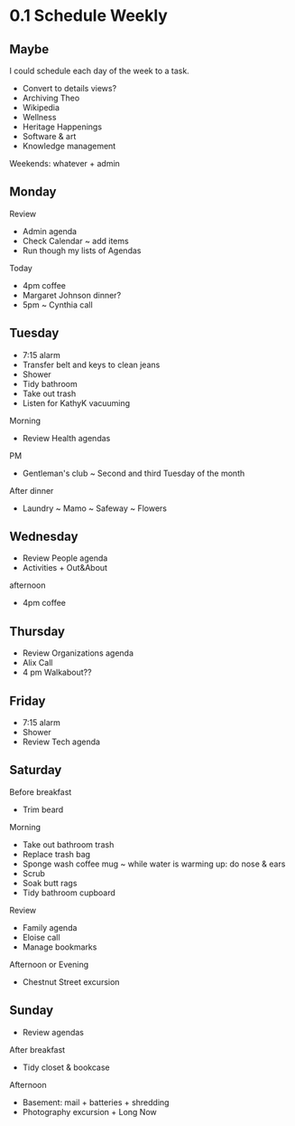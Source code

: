 # 0.1 Schedule Weekly

## Maybe&nbsp;

I could schedule each day of the week to a task.

* Convert to details views?
* Archiving Theo
* Wikipedia
* Wellness
* Heritage Happenings
* Software &amp; art
* Knowledge management

Weekends: whatever + admin
## Monday

Review

* Admin agenda
* Check Calendar ~ add items
* Run though my lists of Agendas

Today

* 4pm coffee
* Margaret Johnson dinner?
* 5pm ~ Cynthia call

## Tuesday

* 7:15 alarm
* Transfer belt and keys to clean jeans
* Shower
* Tidy bathroom
* Take out trash
* Listen for KathyK vacuuming

Morning

* Review Health agendas

PM

* Gentleman's club ~ Second and third Tuesday of the month

After dinner

* Laundry ~ Mamo ~ Safeway ~ Flowers

## Wednesday

* Review People agenda
* Activities + Out&amp;About

afternoon

* 4pm coffee

## Thursday

* Review Organizations agenda
* Alix Call
* 4 pm Walkabout??

## Friday

* 7:15 alarm
* Shower
* Review Tech agenda

## Saturday

Before breakfast

* Trim beard

Morning

* Take out bathroom trash
* Replace trash bag
* Sponge wash coffee mug ~ while water is warming up: do nose &amp; ears
* Scrub&nbsp;
* Soak butt rags
* Tidy bathroom cupboard

Review

* Family agenda
* Eloise call
* Manage bookmarks

Afternoon or Evening

* Chestnut Street excursion

## Sunday

* Review agendas

After breakfast

* Tidy closet &amp; bookcase

Afternoon

* Basement: mail + batteries + shredding
* Photography excursion + Long Now
